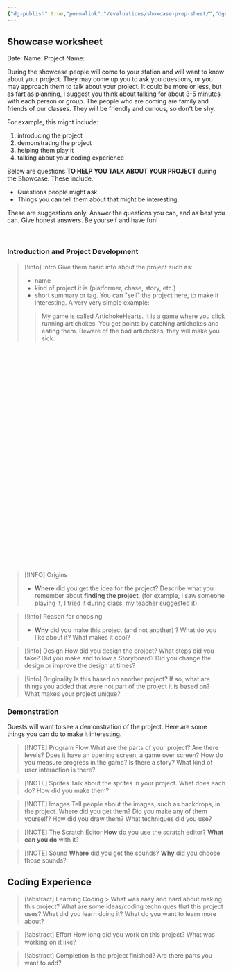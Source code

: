 ```yaml
---
{"dg-publish":true,"permalink":"/evaluations/showcase-prep-sheet/","dgHomeLink":true,"dgPassFrontmatter":false}
---
```



## Showcase worksheet

Date: 
Name:
Project Name:

During the showcase people will come to your station and will want to know about your project. They may come up you to ask you questions, or you may approach them to talk about your project. It could be more or less, but as fart as planning, I suggest you think about talking for about 3-5 minutes with each person or group.  The people who are coming are family and friends of our classes. They will be friendly and curious, so don't be shy. 

For example, this might include: 
1. introducing the project
2. demonstrating the project 
3. helping them play it
4. talking about your coding experience

Below are questions <b>TO HELP YOU TALK ABOUT YOUR PROJECT</b> during the Showcase. These include:
* Questions people might ask
* Things you can tell them about that might be interesting. 

These are suggestions only. Answer the questions you can, and as best you can. Give honest answers.  Be yourself and have fun!

<div style="page-break-after: always; visibility: hidden"> 
\pagebreak 
</div>

### Introduction and Project Development
> [!info] Intro
> Give them basic info about the project such as:
> * name
 >* kind of project it is (platformer, chase, story, etc.) 
 >* short summary or tag. You can "sell" the project here, to make it interesting. A very very simple example:
 > > My game is called ArtichokeHearts. It is a game where you click running artichokes. You get points by catching artichokes and eating them. Beware of the bad artichokes, they will make you sick.

<div style="height:500px;"></div>

> [!INFO] Origins
> * **Where** did you get the idea for the project? Describe what you remember about **finding the project**. (for example, I saw someone playing it, I tried it during class, my teacher suggested it). 


> [!info] Reason for choosing
> * **Why** did  you make this project (and not another) ? What do you like about it? What makes it cool?
> 


> [!info] Design
> How did you design the project? What steps did you take? Did you make and follow a Storyboard? Did you change the design or improve the design at times?


> [!info] Originality
 > Is this based on another project? If so, what are things you added that were not part of the project it is based on? What makes your project unique?

### Demonstration

Guests will want to see a demonstration of the project. Here are some things you can do to make it interesting.

> [!NOTE] Program Flow
> What are the parts of your project? Are there levels? Does it have an opening screen, a game over screen? How do you measure progress in the game? Is there a story? What kind of user interaction is there? 

> [!NOTE] Sprites
> Talk about the sprites in your project. What does each do? How did you make them?


> [!NOTE] Images
> Tell people about the images, such as backdrops, in the project. Where did you get them? Did you make any of them yourself? How did you draw them? What techniques did you use? 


> [!NOTE] The Scratch Editor
> **How** do you use the scratch editor? **What can you do** with it?


> [!NOTE] Sound
> **Where** did you get the sounds? **Why** did you choose those sounds?



## Coding Experience


> [!abstract] Learning Coding
      > What was easy and hard about making this project? What are some ideas/coding techniques that this project uses? What did you learn doing it? What do you want to learn more about? 
      
      
> [!abstract] Effort
> How long did you work on this project? What was working on it like?
  
> [!abstract] Completion
> Is the project finished? Are there parts you want to add?



